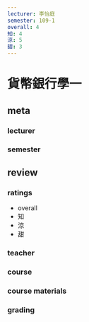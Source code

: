 ```yaml
---
lecturer: 李怡庭
semester: 109-1
overall: 4
知: 4
涼: 5
甜: 3
---
```

# 貨幣銀行學一
## meta
### lecturer
### semester 
## review
### ratings
- overall
- 知
- 涼
- 甜
### teacher
### course
### course materials
### grading
